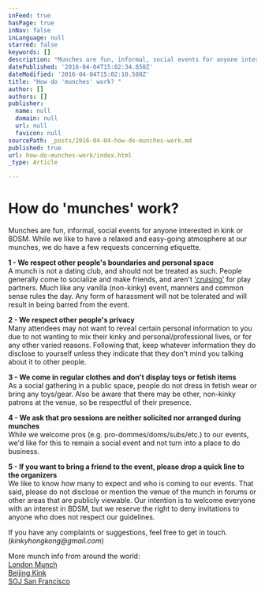 ```yaml
---
inFeed: true
hasPage: true
inNav: false
inLanguage: null
starred: false
keywords: []
description: "Munches are fun, informal, social events for anyone interested in \nkink or BDSM. While we like to have a relaxed and easy-going atmosphere \nat our munches, we do have a few requests concerning etiquette."
datePublished: '2016-04-04T15:02:34.850Z'
dateModified: '2016-04-04T15:02:10.580Z'
title: "How do 'munches' work? "
author: []
authors: []
publisher:
  name: null
  domain: null
  url: null
  favicon: null
sourcePath: _posts/2016-04-04-how-do-munches-work.md
published: true
url: how-do-munches-work/index.html
_type: Article

---
```

# How do 'munches' work?

Munches are fun, informal, social events for anyone interested in 
kink or BDSM. While we like to have a relaxed and easy-going atmosphere 
at our munches, we do have a few requests concerning etiquette.

**1 - We respect other people's boundaries and personal space**  
A munch is not a dating club, and should not be treated as such. People 
generally come to socialize and make friends, and aren't ['cruising'][0]
for play partners. Much like any vanilla (non-kinky) event, manners and
common sense rules the day. Any form of harassment will not be 
tolerated and will result in being barred from the event.

**2 - We respect other people's privacy**  
Many attendees may not want to reveal certain personal information to 
you due to not wanting to mix their kinky and personal/professional 
lives, or for any other varied reasons. Following that, keep whatever 
information they do disclose to yourself unless they indicate that they 
don't mind you talking about it to other people.

**3 - We come in regular clothes and don't display toys or fetish items**  
As a social gathering in a public space, people do not dress in 
fetish wear or bring any toys/gear. Also be aware that there may be 
other, non-kinky patrons at the venue, so be respectful of their 
presence.

**4 - We ask that pro sessions are neither solicited nor arranged during munches**  
While we welcome pros (e.g. pro-dommes/doms/subs/etc.) to our events, 
we'd like for this to remain a social event and not turn into a place to
do business.

**5 - If you want to bring a friend to the event, please drop a quick line to the organizers**  
We like to know how many to expect and who is coming to our events. That
said, please do not disclose or mention the venue of the munch in 
forums or other areas that are publicly viewable. Our intention is to 
welcome everyone with an interest in BDSM, but we reserve the right to 
deny invitations to anyone who does not respect our guidelines.

If you have any complaints or suggestions, feel free to get in touch. (_kinkyhongkong@gmail.com_)

More munch info from around the world:  
[London Munch][1]  
[Beijing Kink][2]  
[SOJ San Francisco][3]

[0]: http://www.urbandictionary.com/define.php?term=cruising
[1]: http://londonmunch.co.uk/?page_id=6
[2]: http://beijingkink.com/en/beijing-munch-rules/
[3]: http://soj.org/munch